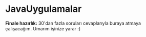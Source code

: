 # JavaUygulamalar
**Finale hazırlık:**
30'dan fazla soruları cevaplarıyla buraya atmaya çalışacağım.
Umarım işinize yarar :)
